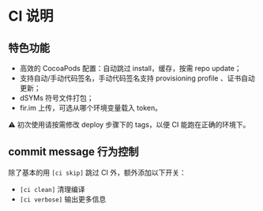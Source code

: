 # CI 说明

## 特色功能

- 高效的 CocoaPods 配置：自动跳过 install，缓存，按需 repo update；
- 支持自动/手动代码签名，手动代码签名支持 provisioning profile 、证书自动更新；
- dSYMs 符号文件打包；
- fir.im 上传，可选从哪个环境变量载入 token。

⚠️ 初次使用请按需修改 deploy 步骤下的 tags，以便 CI 能跑在正确的环境下。

## commit message 行为控制

除了基本的用 `[ci skip]` 跳过 CI 外，额外添加以下开关：

* `[ci clean]` 清理编译
* `[ci verbose]` 输出更多信息

